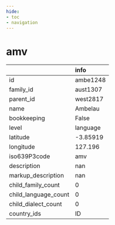```yaml
---
hide:
- toc
- navigation
---
```

# amv
|                      | info     |
|:---------------------|:---------|
| id                   | ambe1248 |
| family_id            | aust1307 |
| parent_id            | west2817 |
| name                 | Ambelau  |
| bookkeeping          | False    |
| level                | language |
| latitude             | -3.85919 |
| longitude            | 127.196  |
| iso639P3code         | amv      |
| description          | nan      |
| markup_description   | nan      |
| child_family_count   | 0        |
| child_language_count | 0        |
| child_dialect_count  | 0        |
| country_ids          | ID       |